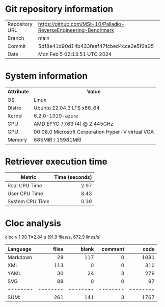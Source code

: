 # Git repository information
|    |    |
|--- | ---|
| Repository URL | https://github.com/MSt-10/Palladio-ReverseEngineering-Benchmark |
| Branch         | main |
| Commit         | 5df8e41d90d14b433feef47fcbed4cce3e5f2a05 |
| Date           | Mon Feb  5 02:13:51 UTC 2024 |

# System information
| Attribute | Value |
| --------- | ----- |
| OS | Linux  |
| Distro | Ubuntu 22.04.3 LTS x86_64  |
| Kernel | 6.2.0-1019-azure  |
| CPU | AMD EPYC 7763 (4) @ 2.445GHz  |
| GPU | 00:08.0 Microsoft Corporation Hyper-V virtual VGA  |
| Memory | 685MiB / 15981MiB  |

# Retriever execution time
| Metric | Time (seconds) |
| --- | ---: |
| Real CPU Time | 2.97 |
| User CPU Time | 8.43 |
| System CPU Time | 0.39 |
<!--
Explainations:
- __Real CPU Time__: actual time the command has run (can be less than total time spent in user and system mode for multi-threaded processes)
- __User CPU Time__: time the command has spent running in user mode
- __System CPU Time__: time the command has spent running in system or kernel mode
-->

# Cloc analysis
cloc v 1.90  T=2.84 s (91.9 files/s, 672.9 lines/s)

Language|files|blank|comment|code
:-------|-------:|-------:|-------:|-------:
Markdown|29|117|0|1081
XML|113|0|0|310
YAML|30|24|3|279
SVG|89|0|0|97
--------|--------|--------|--------|--------
SUM:|261|141|3|1767
